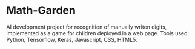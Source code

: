 # Math-Garden
AI development project for recognition of manually writen digits, implemented as a game for children deployed in a web page. Tools used: Python, Tensorflow, Keras, Javascript, CSS, HTML5.

